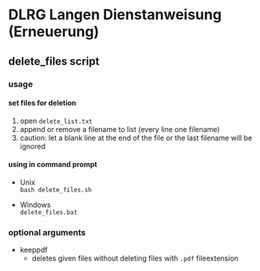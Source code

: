 # DLRG Langen Dienstanweisung (Erneuerung)

## delete_files script

### usage

#### set files for deletion

1. open `delete_list.txt`
2. append or remove a filename to list (every line one filename)
3. caution: let a blank line at the end of the file or the last filename will be ignored

#### using in command prompt

- Unix\
  `bash delete_files.sh`

- Windows\
  `delete_files.bat`

### optional arguments

- keeppdf
  - deletes given files without deleting files with `.pdf` fileextension
